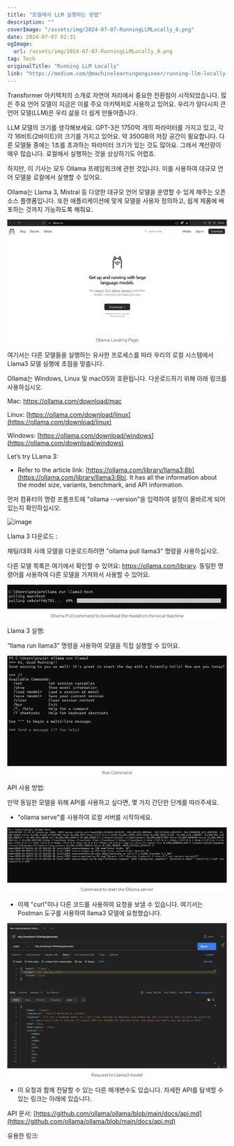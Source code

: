 ```yaml
---
title: "로컬에서 LLM 실행하는 방법"
description: ""
coverImage: "/assets/img/2024-07-07-RunningLLMLocally_0.png"
date: 2024-07-07 02:31
ogImage: 
  url: /assets/img/2024-07-07-RunningLLMLocally_0.png
tag: Tech
originalTitle: "Running LLM Locally"
link: "https://medium.com/@machinelearningengineer/running-llm-locally-457a4e745433"
---
```



Transformer 아키텍처의 소개로 자연어 처리에서 중요한 전환점이 시작되었습니다. 많은 주요 언어 모델이 지금은 이를 주요 아키텍처로 사용하고 있어요. 우리가 알다시피 큰 언어 모델(LLM)은 우리 삶을 더 쉽게 만들어줍니다.

LLM 모델의 크기를 생각해보세요. GPT-3은 1750억 개의 파라미터를 가지고 있고, 각각 16비트(2바이트)의 크기를 가지고 있어요. 약 350GB의 저장 공간이 필요합니다. 다른 모델들 중에는 1조를 초과하는 파라미터 크기가 있는 것도 많아요. 그래서 계산량이 매우 많습니다. 로컬에서 실행하는 것을 상상하기도 어렵죠.

하지만, 이 기사는 모두 Ollama 프레임워크에 관한 것입니다. 이를 사용하여 대규모 언어 모델을 로컬에서 실행할 수 있어요.

Ollama는 Llama 3, Mistral 등 다양한 대규모 언어 모델을 운영할 수 있게 해주는 오픈 소스 플랫폼입니다. 또한 애플리케이션에 맞게 모델을 사용자 정의하고, 쉽게 제품에 배포하는 것까지 가능하도록 해줘요.

<!-- TIL 수평 -->
<ins class="adsbygoogle"
     style="display:block"
     data-ad-client="ca-pub-4877378276818686"
     data-ad-slot="1549334788"
     data-ad-format="auto"
     data-full-width-responsive="true"></ins>
<script>
(adsbygoogle = window.adsbygoogle || []).push({});
</script>

<img src="/assets/img/2024-07-07-RunningLLMLocally_0.png" />

여기서는 다른 모델들을 실행하는 유사한 프로세스를 따라 우리의 로컬 시스템에서 Llama3 모델 실행에 초점을 맞춥니다.

Ollama는 Windows, Linux 및 macOS와 호환됩니다. 다운로드하기 위해 아래 링크를 사용하십시오.

Mac: https://ollama.com/download/mac

<!-- TIL 수평 -->
<ins class="adsbygoogle"
     style="display:block"
     data-ad-client="ca-pub-4877378276818686"
     data-ad-slot="1549334788"
     data-ad-format="auto"
     data-full-width-responsive="true"></ins>
<script>
(adsbygoogle = window.adsbygoogle || []).push({});
</script>

Linux: [https://ollama.com/download/linux](https://ollama.com/download/linux)

Windows: [https://ollama.com/download/windows](https://ollama.com/download/windows)

Let’s try LLama 3:

- Refer to the article link: [https://ollama.com/library/llama3:8b](https://ollama.com/library/llama3:8b). It has all the information about the model size, variants, benchmark, and API information.

<!-- TIL 수평 -->
<ins class="adsbygoogle"
     style="display:block"
     data-ad-client="ca-pub-4877378276818686"
     data-ad-slot="1549334788"
     data-ad-format="auto"
     data-full-width-responsive="true"></ins>
<script>
(adsbygoogle = window.adsbygoogle || []).push({});
</script>

먼저 컴퓨터의 명령 프롬프트에 "ollama --version"을 입력하여 설정이 올바르게 되어 있는지 확인하십시오.


![image](https://miro.medium.com/v2/resize:fit:996/1*WXzD_p2lBl1vK4wMStW8Ug.gif)


Llama 3 다운로드 :

채팅/대화 사례 모델을 다운로드하려면 "ollama pull llama3" 명령을 사용하십시오.

<!-- TIL 수평 -->
<ins class="adsbygoogle"
     style="display:block"
     data-ad-client="ca-pub-4877378276818686"
     data-ad-slot="1549334788"
     data-ad-format="auto"
     data-full-width-responsive="true"></ins>
<script>
(adsbygoogle = window.adsbygoogle || []).push({});
</script>

다른 모델 목록은 여기에서 확인할 수 있어요: https://ollama.com/library. 동일한 명령어를 사용하여 다른 모델을 가져와서 사용할 수 있어요.

![RunningLLMLocally_1](/assets/img/2024-07-07-RunningLLMLocally_1.png)

Llama 3 실행:

“llama run llama3” 명령을 사용하여 모델을 직접 실행할 수 있어요.

<!-- TIL 수평 -->
<ins class="adsbygoogle"
     style="display:block"
     data-ad-client="ca-pub-4877378276818686"
     data-ad-slot="1549334788"
     data-ad-format="auto"
     data-full-width-responsive="true"></ins>
<script>
(adsbygoogle = window.adsbygoogle || []).push({});
</script>

<img src="/assets/img/2024-07-07-RunningLLMLocally_2.png" />

API 사용 방법:

만약 동일한 모델을 위해 API를 사용하고 싶다면, 몇 가지 간단한 단계를 따라주세요.

- "ollama serve"를 사용하여 로컬 서버를 시작하세요.

<!-- TIL 수평 -->
<ins class="adsbygoogle"
     style="display:block"
     data-ad-client="ca-pub-4877378276818686"
     data-ad-slot="1549334788"
     data-ad-format="auto"
     data-full-width-responsive="true"></ins>
<script>
(adsbygoogle = window.adsbygoogle || []).push({});
</script>


![이미지](/assets/img/2024-07-07-RunningLLMLocally_3.png)

- 이제 "curl"이나 다른 코드를 사용하여 요청을 보낼 수 있습니다. 여기서는 Postman 도구를 사용하여 llama3 모델에 요청했습니다.

![이미지](/assets/img/2024-07-07-RunningLLMLocally_4.png)

- 이 요청과 함께 전달할 수 있는 다른 매개변수도 있습니다. 자세한 API를 탐색할 수 있는 링크는 아래에 있습니다.


<!-- TIL 수평 -->
<ins class="adsbygoogle"
     style="display:block"
     data-ad-client="ca-pub-4877378276818686"
     data-ad-slot="1549334788"
     data-ad-format="auto"
     data-full-width-responsive="true"></ins>
<script>
(adsbygoogle = window.adsbygoogle || []).push({});
</script>

API 문서: [https://github.com/ollama/ollama/blob/main/docs/api.md](https://github.com/ollama/ollama/blob/main/docs/api.md)

유용한 링크: